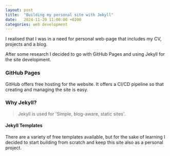 ```yaml
---
layout: post
title:  "Building my personal site with Jekyll"
date:   2024-11-20 11:00:00 +0200
categories: web development
---
```


I realised that I was in a need for personal web-page that includes my CV, projects and a blog.

After some research I decided to go with GitHub Pages and using Jekyll for the site development. 


### GitHub Pages
GitHub offers free hosting for the website. It offers a CI/CD pipeline so that creating and managing the site is easy.



### Why Jekyll?

> Jekyll is used for 'Simple, blog-aware, static sites'.

#### Jekyll Templates
There are a variety of free templates available, but for the sake of learning I decided to start building from scratch and keep this site also as a personal project.